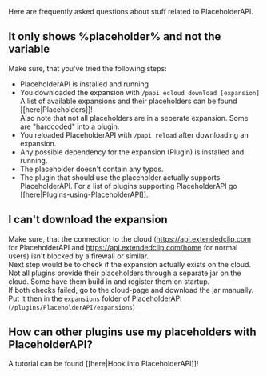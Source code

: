 Here are frequently asked questions about stuff related to PlaceholderAPI.

## It only shows %placeholder% and not the variable
Make sure, that you've tried the following steps:
- PlaceholderAPI is installed and running
- You downloaded the expansion with `/papi ecloud download [expansion]`  
A list of available expansions and their placeholders can be found [[here|Placeholders]]!  
Also note that not all placeholders are in a seperate expansion. Some are "hardcoded" into a plugin.
- You reloaded PlaceholderAPI with `/papi reload` after downloading an expansion.
- Any possible dependency for the expansion (Plugin) is installed and running.
- The placeholder doesn't contain any typos.
- The plugin that should use the placeholder actually supports PlaceholderAPI.
For a list of plugins supporting PlaceholderAPI go [[here|Plugins-using-PlaceholderAPI]].

## I can't download the expansion
Make sure, that the connection to the cloud (https://api.extendedclip.com for PlaceholderAPI and https://api.extendedclip.com/home for normal users) isn't blocked by a firewall or similar.  
Next step would be to check if the expansion actually exists on the cloud. Not all plugins provide their placeholders through a separate jar on the cloud. Some have them build in and register them on startup.  
If both checks failed, go to the cloud-page and download the jar manually. Put it then in the `expansions` folder of PlaceholderAPI (`/plugins/PlaceholderAPI/expansions`)

## How can other plugins use my placeholders with PlaceholderAPI?
A tutorial can be found [[here|Hook into PlaceholderAPI]]!